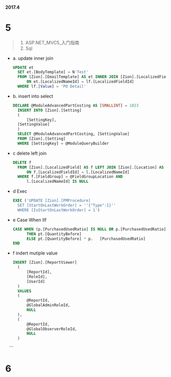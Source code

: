 #### 2017.4

# 5
> 1. ASP.NET_MVC5_入门指南
> 2. Sql
  - a. update inner join
    ``` sql
    UPDATE et
	  SET et.[BodyTemplate] = N'Test'
	  FROM [Zion].[EmailTemplate] AS et INNER JOIN [Zion].[LocalizedField] lf
		  ON et.[LocalizedNameId] = lf.[LocalizedFieldId]
	  WHERE lf.[Value] = 'PO Detail'
    ```
  - b. insert into select
    ``` sql
    DECLARE @ModuleAdvancedPartCosting AS [SMALLINT] = 1023
	  INSERT INTO [Zion].[Setting]
	  (
		  [SettingKey],
      [SettingValue]
	  )
	  SELECT @ModuleAdvancedPartCosting, [SettingValue]
	  FROM [Zion].[Setting]
	  WHERE [SettingKey] = @ModuleQueryBuilder
    ```
  - c delete left join
    ``` sql
    DELETE f
	  FROM [Zion].[LocalizedField] AS f LEFT JOIN [Zion].[Location] AS l
		  ON f.[LocalizedFieldId] = l.[LocalizedNameId]
	  WHERE f.[FieldGroup] = @FieldGroupLocation AND
		  l.[LocalizedNameId] IS NULL
    ```
  - d Exec
    ``` sql
    EXEC ('UPDATE [Zion].[PMProcedure]
	  SET [StartOnLastWorkOrder] = ''{"Type":1}''
	  WHERE [IsStartOnLastWorkOrder] = 1')
    ```
  - e Case When IIf 
    ``` sql
    CASE WHEN (p.[PurchasedUsedRatio] IS NULL OR p.[PurchasedUsedRatio] = 0) 
          THEN pt.[QuantityBefore] 
          ELSE pt.[QuantityBefore] * p.   [PurchasedUsedRatio] 
    END
    ```
  
  - f indert mutiple value
    ``` sql
    INSERT [Zion].[ReportViewer]
	  (
		  [ReportId],
		  [RoleId],
		  [UserId]
	  )
	  VALUES
	  (
		  @ReportId,
		  @GlobalAdminRoleId,
		  NULL
	  ),
	  (
		  @ReportId,
		  @GlobalObserverRoleId,
		  NULL
	  )
    ``` 

# 6
